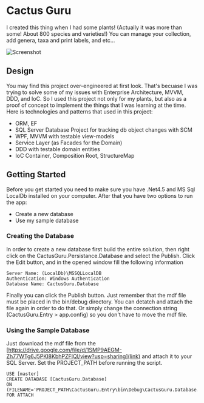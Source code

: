 # Cactus Guru
I created this thing when I had some plants! (Actually it was more than some! About 800 species and varieties!)
You can manage your collection, add genera, taxa and print labels, and etc...

![Screenshot](https://gdurl.com/fIuF)

## Design
You may find this project over-engineered at first look. That's becuase I was trying to solve some of my issues with Enterprise Architecture, MVVM, DDD, and IoC. So I used this project not only for my plants, but also as a proof of concept to implement the things that I was learning at the time.
Here is technologies and patterns that used in this project:
* ORM, EF
* SQL Server Database Project for tracking db object changes with SCM
* WPF, MVVM with testable view-models
* Service Layer (as Facades for the Domain)
* DDD with testable domain entities
* IoC Container, Composition Root, StructureMap

## Getting Started
Before you get started you need to make sure you have .Net4.5 and MS Sql LocalDb installed on your computer. 
After that you have two options to run the app:
* Create a new database
* Use my sample database

### Creating the Database
In order to create a new database first build the entire solution, then right click on the CactusGuru.Persistance.Database and select the Publish.
Click the Edit button, and in the opened window fill the following information
```
Server Name: (LocalDb)\MSSQLLocalDB
Authentication: Windows Authentication
Database Name: CactusGuru.Database
```
Finally you can click the Publish button. Just remember that the mdf file must be placed in the bin/debug directory. You can detatch and attach the file again in order to do that. Or simply change the connection string (CactusGuru.Entry > app.config) so you don't have to move the mdf file.

### Using the Sample Database
Just download the mdf file from the [https://drive.google.com/file/d/1SMP9AEGM-Zh77WTg6J5PKI8KbhPZFIQl/view?usp=sharing](link) and attach it to your SQL Server.
Set the PROJECT_PATH before running the script.
```
USE [master]
CREATE DATABASE [CactusGuru.Database]
ON (FILENAME='PROJECT_PATH\CactusGuru.Entry\bin\Debug\CactusGuru.Database.mdf')
FOR ATTACH
```